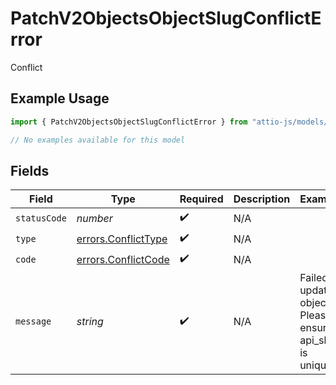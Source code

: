 # PatchV2ObjectsObjectSlugConflictError

Conflict

## Example Usage

```typescript
import { PatchV2ObjectsObjectSlugConflictError } from "attio-js/models/errors/getv2objectsobject.js";

// No examples available for this model
```

## Fields

| Field                                                      | Type                                                       | Required                                                   | Description                                                | Example                                                    |
| ---------------------------------------------------------- | ---------------------------------------------------------- | ---------------------------------------------------------- | ---------------------------------------------------------- | ---------------------------------------------------------- |
| `statusCode`                                               | *number*                                                   | :heavy_check_mark:                                         | N/A                                                        |                                                            |
| `type`                                                     | [errors.ConflictType](../../models/errors/conflicttype.md) | :heavy_check_mark:                                         | N/A                                                        |                                                            |
| `code`                                                     | [errors.ConflictCode](../../models/errors/conflictcode.md) | :heavy_check_mark:                                         | N/A                                                        |                                                            |
| `message`                                                  | *string*                                                   | :heavy_check_mark:                                         | N/A                                                        | Failed to update object. Please ensure api_slug is unique. |